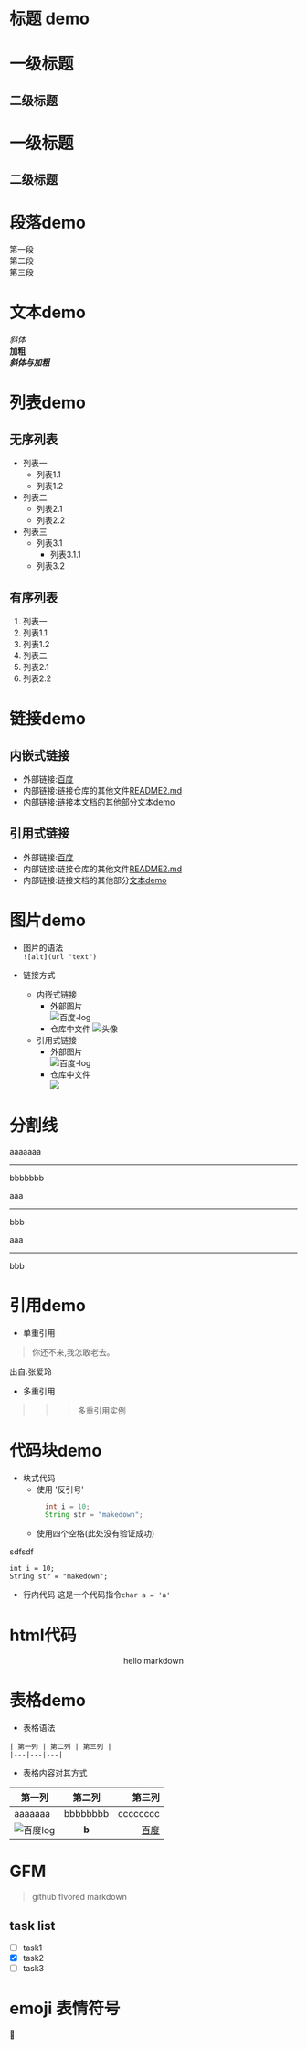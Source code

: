 # 标题 demo
# 一级标题
## 二级标题
一级标题
===
二级标题
---

# 段落demo
第一段  
第二段  
第三段

# 文本demo 
*斜体*  
**加粗**  
***斜体与加粗***  



# 列表demo
## 无序列表
 - 列表一  
   - 列表1.1
   - 列表1.2
 - 列表二
   - 列表2.1
   - 列表2.2
 - 列表三
   - 列表3.1
     - 列表3.1.1
   - 列表3.2
   
   
## 有序列表  
1. 列表一
  1. 列表1.1
  2. 列表1.2
2. 列表二
  1. 列表2.1
  2. 列表2.2
  
# 链接demo  
## 内嵌式链接
- 外部链接:[百度](https://www.baidu.com)
- 内部链接:链接仓库的其他文件[README2.md](README2.md)
- 内部链接:链接本文档的其他部分[文本demo](README.md#文本demo)   

## 引用式链接
- 外部链接:[百度]
- 内部链接:链接仓库的其他文件[README2.md]
- 内部链接:链接文档的其他部分[文本demo]

# 图片demo
- 图片的语法    
``` ![alt](url "text") ```

- 链接方式
  - 内嵌式链接
    - 外部图片  
    ![百度-log](https://www.baidu.com/img/bd_logo1.png "百度")
    - 仓库中文件
    ![头像](resource/images/26a79f1e7cdcc3faee72be643aeb8bdd.png "头像")    
  - 引用式链接  
    - 外部图片  
    ![百度-log][baidu-log]  
    - 仓库中文件  
    ![][portrait-log]


# 分割线
aaaaaaa

---

bbbbbbb

aaa

***

bbb

aaa

___

bbb


# 引用demo
- 单重引用  
> 你还不来,我怎敢老去。

出自:张爱玲

- 多重引用  
>>> 多重引用实例

# 代码块demo

- 块式代码
  - 使用 '反引号'
    ```java
      int i = 10;
      String str = "makedown";
    ```
  - 使用四个空格(此处没有验证成功)  
  
sdfsdf

    int i = 10;  
    String str = "makedown";  
- 行内代码
  这是一个代码指令`char a = 'a'`

# html代码
<p align="center">hello markdown</p>

# 表格demo  
- 表格语法
```
| 第一列 | 第二列 | 第三列 |
|---|---|---|
```

- 表格内容对其方式   

|第一列|第二列|第三列|
|---|:---:|---:|  
|aaaaaaa|bbbbbbbb|cccccccc|  
|![百度log][baidu-log]|**b**|[百度]|  


# GFM
> github flvored markdown  

## task list

- [ ] task1
- [x] task2
- [ ] task3

# emoji 表情符号  

:dolphin:







<!--文档中用到的链接部分-->
[百度]:https://www.baidu.com
[README2.md]:README2.md
[文本demo]:README.md#文本demo

[baidu-log]:https://www.baidu.com/img/bd_logo1.png  
[portrait-log]:resource/images/26a79f1e7cdcc3faee72be643aeb8bdd.png
